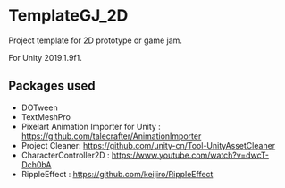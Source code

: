 # TemplateGJ_2D
Project template for 2D prototype or game jam.

For Unity 2019.1.9f1.

## Packages used
- DOTween
- TextMeshPro
- Pixelart Animation Importer for Unity : https://github.com/talecrafter/AnimationImporter
- Project Cleaner: https://github.com/unity-cn/Tool-UnityAssetCleaner
- CharacterController2D : https://www.youtube.com/watch?v=dwcT-Dch0bA
- RippleEffect : https://github.com/keijiro/RippleEffect
